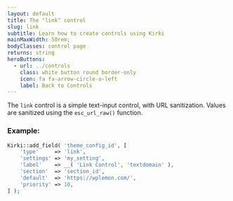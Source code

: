 ```yaml
---
layout: default
title: The "link" control
slug: link
subtitle: Learn how to create controls using Kirki
mainMaxWidth: 50rem;
bodyClasses: control page
returns: string
heroButtons:
  - url: ../controls
    class: white button round border-only
    icon: fa fa-arrow-circle-o-left
    label: Back to Controls
---
```


The `link` control is a simple text-input control, with URL sanitization. Values are sanitized using the `esc_url_raw()` function.

### Example:

```php
Kirki::add_field( 'theme_config_id', [
	'type'     => 'link',
	'settings' => 'my_setting',
	'label'    => __( 'Link Control', 'textdomain' ),
	'section'  => 'section_id',
	'default'  => 'https://wplemon.com/',
	'priority' => 10,
] );
```
